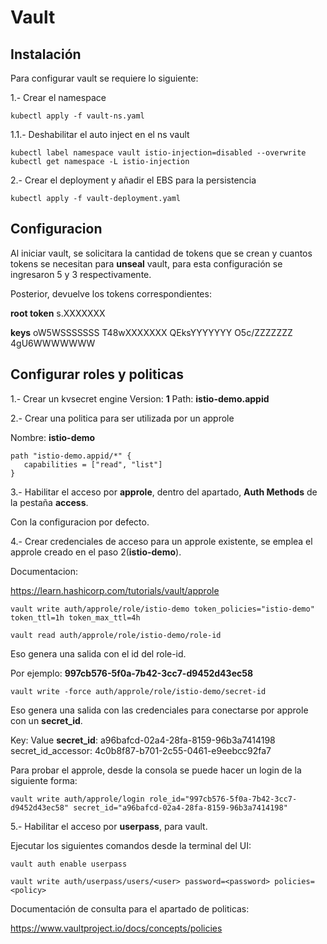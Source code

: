 # Vault

## Instalación

Para configurar vault se requiere lo siguiente:

1.- Crear el namespace

```
kubectl apply -f vault-ns.yaml
```

1.1.- Deshabilitar el auto inject en el ns vault

```
kubectl label namespace vault istio-injection=disabled --overwrite
kubectl get namespace -L istio-injection
```

2.- Crear el deployment y añadir el EBS para la persistencia

```
kubectl apply -f vault-deployment.yaml
```


## Configuracion

Al iniciar vault, se solicitara la cantidad de tokens que se crean y cuantos tokens se necesitan para **unseal** vault, para esta configuración se ingresaron 5 y 3 respectivamente.

Posterior, devuelve los tokens correspondientes:

**root token**
s.XXXXXXX

**keys**
oW5WSSSSSSS
T48wXXXXXXX
QEksYYYYYYY
O5c/ZZZZZZZ
4gU6WWWWWWW


## Configurar roles y politicas

1.- Crear un kvsecret engine
Version: **1**
Path: **istio-demo.appid**


2.- Crear  una politica para ser utilizada por un approle

Nombre: **istio-demo**

```
path "istio-demo.appid/*" {
   capabilities = ["read", "list"]
}
```

3.- Habilitar el acceso por **approle**, dentro del apartado, **Auth Methods** de la pestaña **access**.

Con la configuracion por defecto.

4.- Crear credenciales de acceso para un approle existente, se emplea el approle creado en el paso 2(**istio-demo**). 

Documentacion:

https://learn.hashicorp.com/tutorials/vault/approle

```
vault write auth/approle/role/istio-demo token_policies="istio-demo" token_ttl=1h token_max_ttl=4h
```

```
vault read auth/approle/role/istio-demo/role-id
```

Eso genera una salida con el id del role-id. 

Por ejemplo:
**997cb576-5f0a-7b42-3cc7-d9452d43ec58**

```
vault write -force auth/approle/role/istio-demo/secret-id
```

Eso genera una salida con las credenciales para conectarse por approle con un **secret_id**.

Key: Value 
**secret_id**: a96bafcd-02a4-28fa-8159-96b3a7414198
secret_id_accessor: 4c0b8f87-b701-2c55-0461-e9eebcc92fa7

Para probar el approle, desde la consola se puede hacer un login de la siguiente forma:

```
vault write auth/approle/login role_id="997cb576-5f0a-7b42-3cc7-d9452d43ec58" secret_id="a96bafcd-02a4-28fa-8159-96b3a7414198"
```

5.- Habilitar el acceso por **userpass**, para vault.

Ejecutar los siguientes comandos desde la terminal del UI:

```
vault auth enable userpass

vault write auth/userpass/users/<user> password=<password> policies=<policy>
```

Documentación de consulta para el apartado de politicas:

https://www.vaultproject.io/docs/concepts/policies